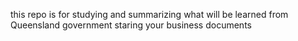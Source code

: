 this repo is for studying and summarizing what will be learned from Queensland government staring your business documents
